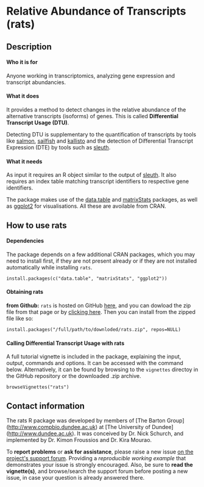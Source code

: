 # Relative Abundance of Transcripts (rats)

## Description

#### Who it is for

Anyone working in transcriptomics, analyzing gene expression and transcript abundancies.

#### What it does

It provides a method to detect changes in the relative abundance of the alternative transcripts (isoforms) of genes. 
This is called **Differential Transcript Usage (DTU)**.  

Detecting DTU is supplementary to the quantification of transcripts by tools like [salmon](http://combine-lab.github.io/salmon/), 
[sailfish](http://www.cs.cmu.edu/~ckingsf/software/sailfish/) and [kallisto](http://pachterlab.github.io/kallisto/) and the detection 
of Differential Transcript Expression (DTE) by tools such as [sleuth](http://pachterlab.github.io/sleuth/).

#### What it needs

As input it requires an R object similar to the output of [sleuth](http://pachterlab.github.io/sleuth/). It also requires an index 
table matching transcript identifiers to respective gene identifiers.  

The package makes use of the [data.table](https://cran.r-project.org/web/packages/data.table/index.html) and 
[matrixStats](https://cran.r-project.org/web/packages/matrixStats/index.html) packages, as well as 
[ggplot2](https://cran.r-project.org/web/packages/ggplot2/index.html) for visualisations. All these are
avoilable from CRAN.


## How to use rats

#### Dependencies

The package depends on a few additional CRAN packages, which you may need to install first, 
if they are not present already or if they are not installed automatically while installing `rats`.

`install.packages(c("data.table", "matrixStats", "ggplot2"))`

#### Obtaining rats

**from Github:** `rats` is hosted on GitHub [here](https://github.com/bartongroup/Rats), and you can 
dowload the zip file from that page or by [clicking here](https://github.com/bartongroup/Rats/archive/master.zip). 
Then you can install from the zipped file like so:

`install.packages("/full/path/to/downloded/rats.zip", repos=NULL)`


#### Calling Differential Transcript Usage with rats

A full tutorial vignette is included in the package, explaining the input, output, commands and options. It can be accessed with the
command below. Alternatively, it can be found by browsing to the `vignettes` directoy in the GitHub repository or the downloaded 
.zip archive.

`browseVignettes("rats")`

## Contact information

The rats R package was developed by members of [The Barton Group] (http://www.compbio.dundee.ac.uk) at [The University of Dundee] (http://www.dundee.ac.uk).
It was conceived by Dr. Nick Schurch, and implemented by Dr. Kimon Froussios and Dr. Kira Mourao.

To **report problems** or **ask for assistance**, please raise a new issue [on the project's support forum](https://github.com/bartongroup/Rats/issues).
Providing a *reproducible working example* that demonstrates your issue is strongly encouraged. Also, be sure to **read the vignette(s)**, and browse/search
the support forum before posting a new issue, in case your question is already answered there.
